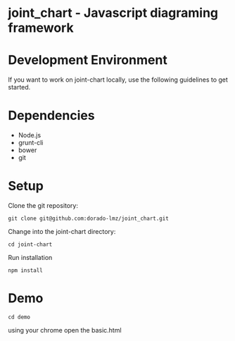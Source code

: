 
# joint_chart - Javascript diagraming framework

# Development Environment

If you want to work on joint-chart locally, use the following guidelines to get started.

# Dependencies

* Node.js
* grunt-cli
* bower
* git

# Setup

Clone the git repository:

`git clone git@github.com:dorado-lmz/joint_chart.git`

Change into the joint-chart directory:

`cd joint-chart`

Run installation

`npm install`

# Demo

`cd demo`

using your chrome open the basic.html



